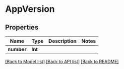 # AppVersion

## Properties
Name | Type | Description | Notes
------------ | ------------- | ------------- | -------------
**number** | **Int** |  | 

[[Back to Model list]](../README.md#documentation-for-models) [[Back to API list]](../README.md#documentation-for-api-endpoints) [[Back to README]](../README.md)


